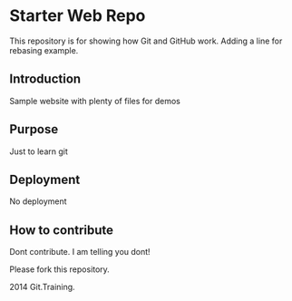 # Starter Web Repo

This repository is for showing how Git and GitHub work. Adding a line for rebasing example.

## Introduction

Sample website with plenty of files for demos

## Purpose

Just to learn git

## Deployment

No deployment

## How to contribute

Dont contribute. I am telling you dont!

Please fork this repository.

2014 Git.Training.
